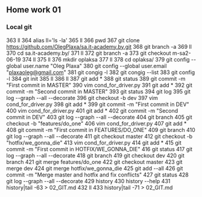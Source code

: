 ## Home work 01
### Local git
  363  ll
  364  alias ll='ls -la'
  365  ll
  366  pwd
  367  git clone https://github.com/OlegPlaxa/sa.it-academy.by.git
  368  git branch -a
  369  ll
  370  cd sa.it-academy.by/
  371  ll
  372  git branch -a
  373  git checkout m-sa2-06-19 
  374  ll
  375  ll
  376  mkdir oplaksa
  377  ll
  378  cd oplaksa/
  379  git config --global user.name "Oleg Plaxa"
  380  git config --global user.email "plaxaoleg@gmail.com"
  381  git congig -l
  382  git congig --list
  383  git config -l
  384  git init
  385  ll
  386  ll
  387  git add *
  388  git status
  389  git commit -m "First commit in MASTER"
  390  vim cond_for_driver.py 
  391  git add *
  392  git commit -m "Second commit in MASTER"
  393  git status
  394  git log
  395  git log --graph --all --decorate
  396  git checkout -b dev
  397  vim cond_for_driver.py
  398  git add *
  399  git commit -m "First commit in DEV"
  400  vim cond_for_driver.py
  401  git add *
  402  git commit -m "Second commit in DEV"
  403  git log --graph --all --decorate
  404  git branch
  405  git checkout -b "features/do_one"
  406  vim cond_for_driver.py 
  407  git add *
  408  git commit -m "First commit in FEATURES/DO_ONE"
  409  git branch
  410  git log --graph --all --decorate
  411  git checkout master 
  412  git checkout -b "hotfix/we_gonna_die"
  413  vim cond_for_driver.py 
  414  git add *
  415  git commit -m "First commit in HOTFIX/WE_GONNA_DIE"
  416  git status
  417  git log --graph --all --decorate
  418  git branch
  419  git checkout dev 
  420  git branch
  421  git merge features/do_one
  422  git checkout master 
  423  git merge dev
  424  git merge hotfix/we_gonna_die 
  425  git add --all
  426  git commit -m "Merge master and hotfix and fix conflicts"
  427  git status
  428  git log --graph --all --decorate
  429  history
  430  history --help
  431  history|tail -63 > 02_GIT.md
  432  ll
  433  history|tail -71 > 02_GIT.md
